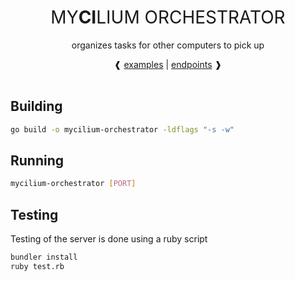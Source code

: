 <div align="center">
  <h1 style="font-weight: normal">MY<b>CI</b>LIUM ORCHESTRATOR</h1>
  <p>
    organizes tasks for other computers to pick up
  </p>
  ❰
  <a href="/server/test">examples</a>
  |
  <a href="/server/main.go">endpoints</a>
  ❱
</div><br/>

## Building

```sh
go build -o mycilium-orchestrator -ldflags "-s -w"
```

## Running

```sh
mycilium-orchestrator [PORT]
```

## Testing

Testing of the server is done using a ruby script

```sh
bundler install
ruby test.rb
```
